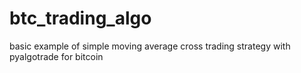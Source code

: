 # btc_trading_algo
basic example of simple moving average cross trading strategy with pyalgotrade for bitcoin
